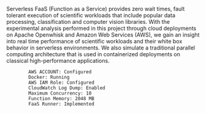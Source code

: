 

Serverless FaaS (Function as a Service) provides zero wait times, fault tolerant execution of scientific workloads 
that include popular data processing, classification and computer vision libraries. With the experimental
analysis performed in this project through cloud deployments on Apache Openwhisk and Amazon Web Services (AWS), we gain an
insight into real time performance of scientific workloads and their white box behavior in serverless environments. We also
simulate a traditional parallel computing architecture that is used in containerized deployments on classical high-performance
applications.

```
        AWS ACCOUNT: Configured
        Docker: Running 
        AWS IAM Role: Configured
        CloudWatch Log Dump: Enabled
        Maximum Concurrency: 10
        Function Memory: 2048 MB 
        FaaS Runner: Implemented
````